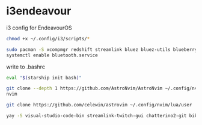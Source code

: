 # i3endeavour
i3 config for EndeavourOS

```bash
chmod +x ~/.config/i3/scripts/*
```

```bash
sudo pacman -S xcompmgr redshift streamlink bluez bluez-utils blueberry telegram-desktop neovim github-cli npm nodejs ttf-fira-code ttf-hack starship
systemctl enable bluetooth.service
```
write to .bashrc
```bash
eval "$(starship init bash)"
```
```bash
git clone --depth 1 https://github.com/AstroNvim/AstroNvim ~/.config/nvim
nvim
```
```bash
git clone https://github.com/celewin/astrovim ~/.config/nvim/lua/user
```
```bash
yay -S visual-studio-code-bin streamlink-twitch-gui chatterino2-git bibata-cursor-theme youtube
```

